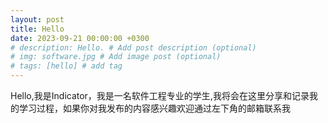 ```yaml
---
layout: post
title: Hello
date: 2023-09-21 00:00:00 +0300
# description: Hello. # Add post description (optional)
# img: software.jpg # Add image post (optional)
# tags: [hello] # add tag
---
```

Hello,我是Indicator，我是一名软件工程专业的学生,我将会在这里分享和记录我的学习过程，如果你对我发布的内容感兴趣欢迎通过左下角的邮箱联系我